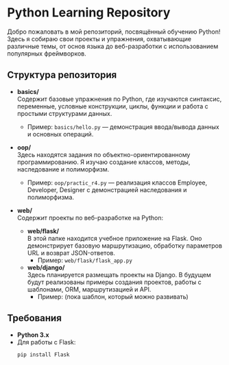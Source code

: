 # Python Learning Repository

Добро пожаловать в мой репозиторий, посвящённый обучению Python! Здесь я собираю свои проекты и упражнения, охватывающие различные темы, от основ языка до веб-разработки с использованием популярных фреймворков.

## Структура репозитория

- **basics/**  
  Содержит базовые упражнения по Python, где изучаются синтаксис, переменные, условные конструкции, циклы, функции и работа с простыми структурами данных.  
  - Пример: `basics/hello.py` — демонстрация ввода/вывода данных и основных операций.

- **oop/**  
  Здесь находятся задания по объектно-ориентированному программированию. Я изучаю создание классов, методы, наследование и полиморфизм.  
  - Пример: `oop/practic_r4.py` — реализация классов Employee, Developer, Designer с демонстрацией наследования и полиморфизма.

- **web/**  
  Содержит проекты по веб-разработке на Python:
  - **web/flask/**  
    В этой папке находится учебное приложение на Flask. Оно демонстрирует базовую маршрутизацию, обработку параметров URL и возврат JSON-ответов.  
    - Пример: `web/flask/flask_app.py`
  - **web/django/**  
    Здесь планируется размещать проекты на Django. В будущем будут реализованы примеры создания проектов, работы с шаблонами, ORM, маршрутизацией и API.  
    - Пример: (пока шаблон, который можно развивать)

## Требования

- **Python 3.x**  
- Для работы с Flask:  
  ```bash
  pip install Flask

